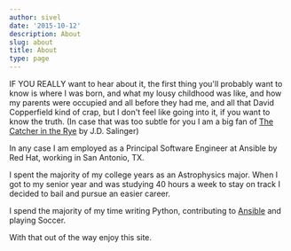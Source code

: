 ```yaml
---
author: sivel
date: '2015-10-12'
description: About
slug: about
title: About
type: page
---
```


IF YOU REALLY want to hear about it, the first thing you'll probably want to know is where I was born, and what my lousy childhood was like, and how my parents were occupied and all before they had me, and all that David Copperfield kind of crap, but I don't feel like going into it, if you want to know the truth. (In case that was too subtle for you I am a big fan of <a href="http://en.wikipedia.org/wiki/The_Catcher_in_the_Rye" target="_blank">The Catcher in the Rye</a> by J.D. Salinger)

In any case I am employed as a Principal Software Engineer at Ansible by Red Hat, working in San Antonio, TX.

I spent the majority of my college years as an Astrophysics major. When I got to my senior year and was studying 40 hours a week to stay on track I decided to bail and pursue an easier career.

I spend the majority of my time writing Python, contributing to [Ansible](https://github.com/ansible/) and playing Soccer.

With that out of the way enjoy this site.